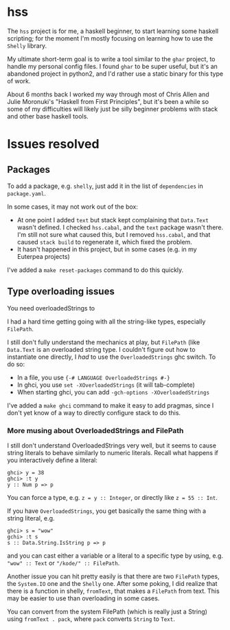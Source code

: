 # hss

The `hss` project is for me, a haskell beginner, to start learning
some haskell scripting; for the moment I'm mostly focusing on learning
how to use the `Shelly` library.

My ultimate short-term goal is to write a tool similar to the `ghar`
project, to handle my personal config files. I found `ghar` to be super useful,
but it's an abandoned project in python2, and I'd rather use a static
binary for this type of work.

About 6 months back I worked my way through most of Chris Allen and Julie
Moronuki's "Haskell from First Principles", but it's been a while so some
of my difficulties will likely just be silly beginner problems with stack
and other base haskell tools.

# Issues resolved

## Packages

To add a package, e.g. `shelly`, just add it in the list of `dependencies`
in `package.yaml`.

In some cases, it may not work out of the box:
 - At one point I added `text` but stack kept complaining that `Data.Text`
   wasn't defined. I checked `hss.cabal`, and the `text` package wasn't there.
   I'm still not sure what caused this, but I removed `hss.cabal`, and that
   caused `stack build` to regenerate it, which fixed the problem.
 - It hasn't happened in this project, but in some cases (e.g. in my
   Euterpea projects) 

I've added a `make reset-packages` command to do this quickly.

## Type overloading issues

You need overloadedStrings to 

I had a hard time getting going with all the string-like types, especially
`FilePath`.

I still don't fully understand the mechanics at play, but `FilePath` (like
`Data.Text` is an overloaded string type. I couldn't figure out how to
instantiate one directly, I *had* to use the `OverloadedStrings` ghc switch.
To do so:
 - In a file, you use `{-# LANGUAGE OverloadedStrings #-}`
 - In ghci, you use `set -XOverloadedStrings` (it will tab-complete)
 - When starting ghci, you can add `-gch-options -XOverloadedStrings`

I've added a `make ghci` command to make it easy to add pragmas, since I don't
yet know of a way to directly configure stack to do this.


### More musing about OverloadedStrings and FilePath

I still don't understand OverloadedStrings very well, but it seems to cause
string literals to behave similarly to numeric literals. Recall what happens
if you interactively define a literal:
```
ghci> y = 38
ghci> :t y
y :: Num p => p
```
You can force a type, e.g. `z = y :: Integer`, or directly like `z = 55 ::
Int`.

If you have `OverloadedStrings`, you get basically the same thing with a string
literal, e.g.
```
ghci> s = "wow"
gchi> :t s
s :: Data.String.IsString p => p
```
and you can cast either a variable or a literal to a specific type by using,
e.g.  `"wow" :: Text` or `"/kode/" :: FilePath`.

Another issue you can hit pretty easily is that there are two `FilePath` types,
the `System.IO` one and the `Shelly` one. After some poking, I did realize that
there is a function in shelly, `fromText`, that makes a `FilePath` from text.
This may be easier to use than overloading in some cases.

You can convert from the system FilePath (which is really just a String) using
`fromText . pack`, where `pack` converts `String` to `Text`.


